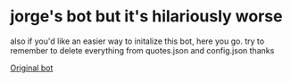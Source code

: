 jorge's bot but it's hilariously worse
======================================
also if you'd like an easier way to initalize this bot, here you go. try to remember to delete everything from quotes.json and config.json thanks

[Original bot](https://github.com/jorgeberrex/YouBOT)
